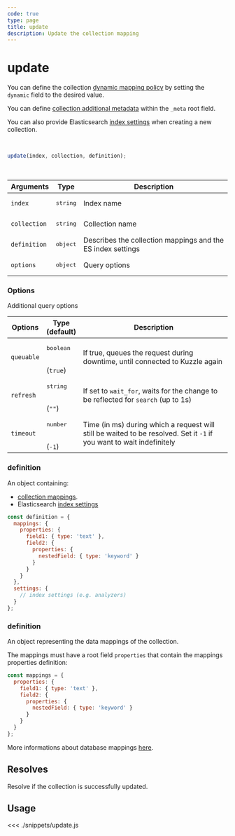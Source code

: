 ```yaml
---
code: true
type: page
title: update
description: Update the collection mapping
---
```


# update

<SinceBadge version="Kuzzle 2.1.0" />

You can define the collection [dynamic mapping policy](/core/2/guides/main-concepts/data-storage#mappings-dynamic-policy) by setting the `dynamic` field to the desired value.

You can define [collection additional metadata](/core/2/guides/main-concepts/data-storage#mappings-metadata) within the `_meta` root field.

<SinceBadge version="Kuzzle 2.2.0" />
<SinceBadge version="7.4.0" />

You can also provide Elasticsearch [index settings](https://www.elastic.co/guide/en/elasticsearch/reference/7.5/index-modules.html#index-modules-settings) when creating a new collection.

<br/>

```js
update(index, collection, definition);
```

<br/>

| Arguments    | Type              | Description                                                 |
|--------------|-------------------|-------------------------------------------------------------|
| `index`      | <pre>string</pre> | Index name                                                  |
| `collection` | <pre>string</pre> | Collection name                                             |
| `definition` | <pre>object</pre> | Describes the collection mappings and the ES index settings |
| `options`    | <pre>object</pre> | Query options                                               |

### Options

Additional query options

| Options    | Type<br/>(default)              | Description                                                                                                           |
| ---------- | ------------------------------- | --------------------------------------------------------------------------------------------------------------------- |
| `queuable` | <pre>boolean</pre><br/>(`true`) | If true, queues the request during downtime, until connected to Kuzzle again                                          |
| `refresh`  | <pre>string</pre><br/>(`""`)    | If set to `wait_for`, waits for the change to be reflected for `search` (up to 1s)                                    |
| `timeout`  | <pre>number</pre><br/>(`-1`)    | Time (in ms) during which a request will still be waited to be resolved. Set it `-1` if you want to wait indefinitely |


<SinceBadge version="7.4.0">

### definition

An object containing:
 - [collection mappings](/core/2/guides/main-concepts/data-storage).
 - Elasticsearch [index settings](https://www.elastic.co/guide/en/elasticsearch/reference/7.5/index-modules.html#index-modules-settings)


```js
const definition = {
  mappings: {
    properties: {
      field1: { type: 'text' },
      field2: {
        properties: {
          nestedField: { type: 'keyword' }
        }
      }
    }    
  },
  settings: {
    // index settings (e.g. analyzers)
  }
};
```
</SinceBadge>

<DeprecatedBadge version="7.4.0" >

### definition

An object representing the data mappings of the collection.

The mappings must have a root field `properties` that contain the mappings properties definition:

```js
const mappings = {
  properties: {
    field1: { type: 'text' },
    field2: {
      properties: {
        nestedField: { type: 'keyword' }
      }
    }
  }
};
```

More informations about database mappings [here](/core/2/guides/main-concepts/data-storage).

</DeprecatedBadge>

## Resolves

Resolve if the collection is successfully updated.

## Usage

<<< ./snippets/update.js
